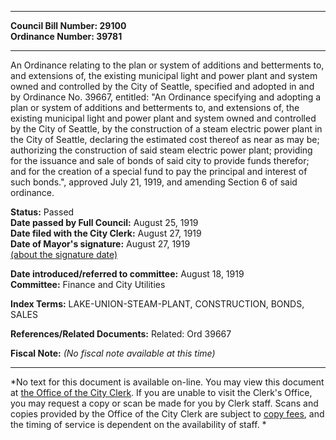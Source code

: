 * * * * *  
  
**Council Bill Number: [](#h0)[](#h2)29100**   
**Ordinance Number: 39781**  
  
* * * * *  
  
An Ordinance relating to the plan or system of additions and betterments to, and extensions of, the existing municipal light and power plant and system owned and controlled by the City of Seattle, specified and adopted in and by Ordinance No. 39667, entitled: "An Ordinance specifying and adopting a plan or system of additions and betterments to, and extensions of, the existing municipal light and power plant and system owned and controlled by the City of Seattle, by the construction of a steam electric power plant in the City of Seattle, declaring the estimated cost thereof as near as may be; authorizing the construction of said steam electric power plant; providing for the issuance and sale of bonds of said city to provide funds therefor; and for the creation of a special fund to pay the principal and interest of such bonds.", approved July 21, 1919, and amending Section 6 of said ordinance.  
  
**Status:** Passed   
**Date passed by Full Council:** August 25, 1919   
**Date filed with the City Clerk:** August 27, 1919   
**Date of Mayor's signature:** August 27, 1919   
[(about the signature date)](/~public/approvaldate.htm)   
  
  
**Date introduced/referred to committee:** August 18, 1919   
**Committee:** Finance and City Utilities   
  
**Index Terms:** LAKE-UNION-STEAM-PLANT, CONSTRUCTION, BONDS, SALES  
  
**References/Related Documents:** Related: Ord 39667  
  
**Fiscal Note:** *(No fiscal note available at this time)*  
  
* * * * *  
  
*No text for this document is available on-line. You may view this document at [the Office of the City Clerk](http://www.seattle.gov/leg/clerk/contactUs.htm). If you are unable to visit the Clerk's Office, you may request a copy or scan be made for you by Clerk staff. Scans and copies provided by the Office of the City Clerk are subject to [copy fees](http://clerk.seattle.gov/~public/clerkfees.htm), and the timing of service is dependent on the availability of staff. *  
  
  
